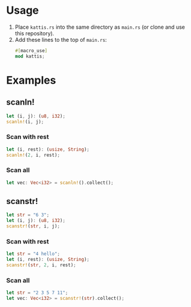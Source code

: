 # Usage
1. Place `kattis.rs` into the same directory as `main.rs` (or clone and use this repository).
2. Add these lines to the top of `main.rs`:
    ```rust
    #[macro_use]
    mod kattis;
    ```
# Examples
## scanln!
```rust
let (i, j): (u8, i32);
scanln!(i, j);
```
### Scan with rest
```rust
let (i, rest): (usize, String);
scanln!(2, i, rest);
```
### Scan all
```rust
let vec: Vec<i32> = scanln!().collect();
```
## scanstr!
```rust
let str = "6 3";
let (i, j): (u8, i32);
scanstr!(str, i, j);
```
### Scan with rest
```rust
let str = "4 hello";
let (i, rest): (usize, String);
scanstr!(str, 2, i, rest);
```
### Scan all
```rust
let str = "2 3 5 7 11";
let vec: Vec<i32> = scanstr!(str).collect();
```